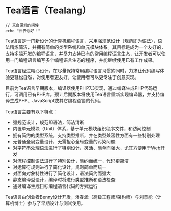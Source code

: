 # Tea语言（Tealang）

```Tea
// 来自深圳的问候
echo "世界你好！"
```

Tea语言是一门新设计的计算机编程语言，采用强规范设计（规范即为语法），语法精炼简洁，并拥有简单的类型系统和单元模块体系。其目标是成为一个友好的，支持多端开发的编程语言，并尽力支持已有的常用编程语言生态，让开发者可以使用一门编程语言编写多个编程语言生态的程序，并能继续使用已有工作成果。

Tea语言经过精心设计，在尽量保持常用编程语言习惯的同时，力求让代码编写体验更轻松自然，对使用者更友好，让使用者可以更专注于创意实现。

目前为Tea语言早期版本，编译器使用PHP7.3实现，通过编译生成PHP代码运行，可调用已有PHP库。预计后期版本将使用Tea语言重新实现编译器，并支持编译生成PHP、JavaScript或其它编程语言的代码。

Tea语言主要有以下特点：
- 强规范设计，规范即语法，简洁清晰
- 内置单元模块（Unit）体系，基于单元模块组织程序文件，和访问控制
- 拥有简约的类型系统，支持类型推断，并在类型兼容性方面有一些特别处理
- 无普通全局变量设计，无需担心全局变量的污染问题
- 对字符串处理语法进行了特别设计，灵活、简单而强大，尤其方便用于Web开发
- 对流程控制语法进行了特别设计，简约而统一，代码更简洁
- 对运算符规则进行了简化设计，规则简单而统一
- 对面向对象特性进行了简化设计，语法简约而强大
- 静态编译型设计，编译时将进行类型推断和语法检查
- 通过编译生成目标编程语言代码的方式运行

Tea语言由创业者Benny设计开发，潘春孟（高级工程师/架构师）与刘景能（计算机博士）参与了早期设计与测试使用。

